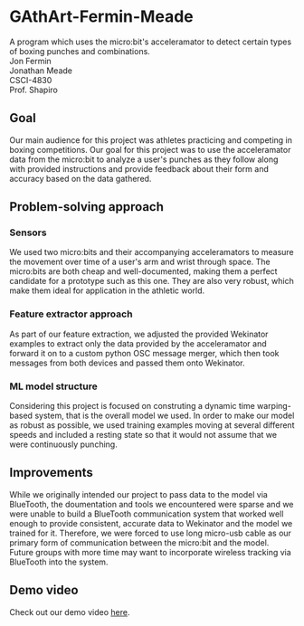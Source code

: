 # GAthArt-Fermin-Meade
A program which uses the micro:bit's acceleramator to detect certain types of boxing punches and combinations.   
Jon Fermin   
Jonathan Meade   
CSCI-4830   
Prof. Shapiro

## Goal
Our main audience for this project was athletes practicing and competing in boxing competitions. Our goal for this project was to use the acceleramator data 
from the micro:bit to analyze a user's punches as they follow along with provided instructions and provide feedback about their form and accuracy based on the
data gathered.

## Problem-solving approach

### Sensors
We used two micro:bits and their accompanying acceleramators to measure the movement over time of a user's arm and wrist through space. The micro:bits are both
cheap and well-documented, making them a perfect candidate for a prototype such as this one. They are also very robust, which make them ideal for application in 
the athletic world. 

### Feature extractor approach
As part of our feature extraction, we adjusted the provided Wekinator examples to extract only the data provided by the acceleramator and forward it on to
a custom python OSC message merger, which then took messages from both devices and passed them onto Wekinator. 

### ML model structure
Considering this project is focused on construting a dynamic time warping-based system, that is the overall model we used. In order to make our model as robust
as possible, we used training examples moving at several different speeds and included a resting state so that it would not assume that we were continuously punching. 

## Improvements
While we originally intended our project to pass data to the model via BlueTooth, the doumentation and tools we encountered were sparse and we were unable to 
build a BlueTooth communication system that worked well enough to provide consistent, accurate data to Wekinator and the model we trained for it. Therefore,
we were forced to use long micro-usb cable as our primary form of communication between the micro:bit and the model. Future groups with more time
may want to incorporate wireless tracking via BlueTooth into the system. 

## Demo video
Check out our demo video [here](https://www.youtube.com/watch?v=DeVUCPqEGzE&feature=youtu.be).

